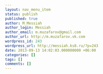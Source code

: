```yaml
---
layout: nav_menu_item
status: publish
published: true
author: M_Messiah
author_login: Messiah
author_email: m.muzafarov@gmail.com
author_url: http://m.muzafarov.vk.com
wordpress_id: 243
wordpress_url: http://messiah.ks8.ru/?p=243
date: 2013-09-13 14:02:03.000000000 +06:00
categories: []
tags: []
comments: []
---
```

 

